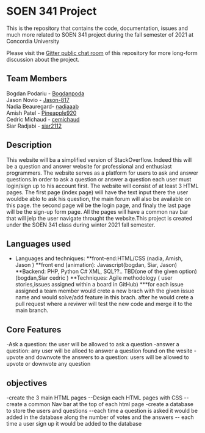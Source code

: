 



# SOEN 341 Project

This is the repository that contains the code, documentation, issues and much more related to SOEN 341 project during the fall semester of 2021 at Concordia University

Please visit the [Gitter public chat room](https://github.com/Bogdanpoda/SOEN341/projects/1) of this repository for more long-form discussion about the project.

## Team Members
Bogdan Podariu - [Bogdanpoda](https://github.com/Bogdanpoda)<br />
Jason Novio - [Jason-817](https://github.com/Jason-817)<br />
Nadia Beauregard- [nadiaaab](https://github.com/nadiaaab) <br />
Amish Patel - [Pineapple920](https://github.com/Pineapple920) <br />
Cedric Michaud - [cemichaud](https://github.com/cemichaud) <br />
Siar Radjabi - [siar2112](https://github.com/siar2112) <br />

## Description

This website will ba a simplified version of StackOverflow. Indeed this will be a question and answer website for professional and enthusiast programmers. The website serves as a platform for users to ask and answer questions.In order to ask a question or answer a question each user must login/sign up to his account first. The website will consist of at least 3 HTML pages. The first page (index page) will have the text input there the user wouldbe ablo to ask his question, the main forum will also be available on this page.  the second page wil be the login page, and finaly the last page will be the sign-up form page. All the pages will have a common nav bar that will jelp the user navigate throught the website.This project is created under the SOEN 341 class during winter 2021 fall semester.

## Languages used
* Languages and techniques:
**front-end:HTML/CSS (nadia, Amish, Jason )
**front end (animation): Javascript(bogdan, Siar, Jason)
**Backend: PHP, Python C# XML, SQL??.. TBD(one of the given option)(bogdan,Siar cedric )
**Techniques: Agile methodology ( user stories,issues assigned within a board in GitHub)
***for each issue assigned a team member would crete a new brach with the given issue name and would solve/add feature in this brach.
    after he would crete a pull request where a reviwer will test the new code and merge it to the main branch.

## Core Features
-Ask a question: the user will be allowed to ask a question
-answer a question: any user will be alloed to answer a question found on the wesite
-upvote and downvote the answers to a question: users will be allowed to upvote or downvote any question

## objectives
-create the 3 main HTML pages
--Design each HTML pages with CSS
-- create a common Nav bar at the top of each html page
-create a database to store the users and questions
--each time a question is asked it would be added in the database along the number of votes and the answers
-- each time a user sign up it would be added to the database











